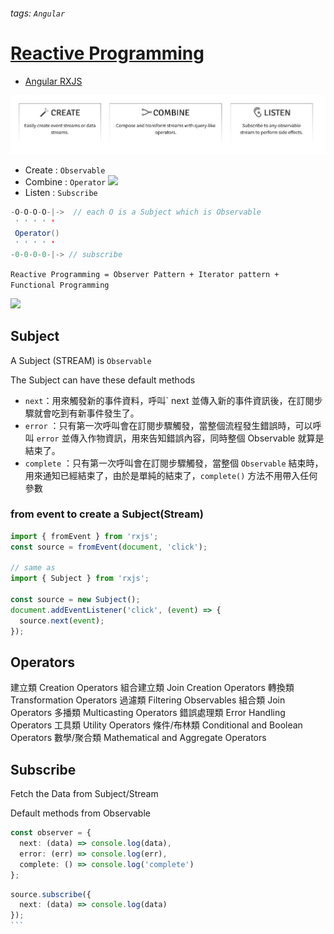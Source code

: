 ###### tags: `Angular`
# [Reactive Programming](https://blog.techbridge.cc/2016/05/28/reactive-programming-intro-by-rxjs/)

 - [Angular RXJS](https://ithelp.ithome.com.tw/articles/10222014)

![圖 1](images/d5969d2ade5869a5374d925c1ec5b53c668f772778f7a54d999bb024032d61c3.png)  
- Create : `Observable`
- Combine : `Operator`
![](https://i.imgur.com/KBLtKXd.png)
- Listen : `Subscribe`


```java
-O-O-O-O-|->  // each O is a Subject which is Observable
 ' ' ' ' '  
 Operator()
 ' ' ' ' '
-0-0-0-0-|-> // subscribe
```

`Reactive Programming = Observer Pattern + Iterator pattern + Functional Programming`

![](https://i.imgur.com/1uzXLNR.png)   


## Subject

A Subject (STREAM) is `Observable`

The Subject can have these default methods
- `next`：用來觸發新的事件資料，呼叫` next 並傳入新的事件資訊後，在訂閱步驟就會吃到有新事件發生了。
- `error` ：只有第一次呼叫會在訂閱步驟觸發，當整個流程發生錯誤時，可以呼叫 `error` 並傳入作物資訊，用來告知錯誤內容，同時整個 Observable 就算是結束了。
- `complete` ：只有第一次呼叫會在訂閱步驟觸發，當整個 `Observable` 結束時，用來通知已經結束了，由於是單純的結束了，`complete()` 方法不用帶入任何參數


### from event to create a Subject(Stream) 

```typescript
import { fromEvent } from 'rxjs';
const source = fromEvent(document, 'click');

// same as 
import { Subject } from 'rxjs';

const source = new Subject();
document.addEventListener('click', (event) => {
  source.next(event);
});
```

## Operators


建立類 Creation Operators
組合建立類 Join Creation Operators
轉換類 Transformation Operators
過濾類 Filtering Observables
組合類 Join Operators
多播類 Multicasting Operators
錯誤處理類 Error Handling Operators
工具類 Utility Operators
條件/布林類 Conditional and Boolean Operators
數學/聚合類 Mathematical and Aggregate Operators


## Subscribe

Fetch the Data from Subject/Stream

Default methods from Observable
```typescript
const observer = {
  next: (data) => console.log(data),
  error: (err) => console.log(err),
  complete: () => console.log('complete')
};
```

````typescript
source.subscribe({
  next: (data) => console.log(data)
});
```
